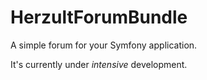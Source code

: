 HerzultForumBundle
==================

A simple forum for your Symfony application.

It's currently under *intensive* development.

